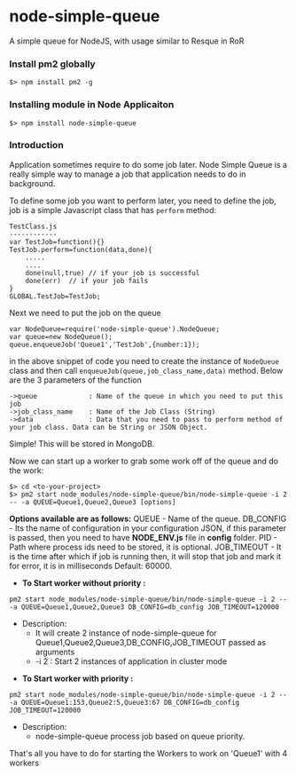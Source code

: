 node-simple-queue
==========

A simple queue for NodeJS, with usage similar to Resque in RoR

### Install pm2 globally
```node
$> npm install pm2 -g
```

### Installing module in Node Applicaiton

```node
$> npm install node-simple-queue
```

### Introduction

Application sometimes require to do some job later. Node Simple Queue is a really simple way to manage a job that application needs to do in background.

To define some job you want to perform later, you need to define the job, job is a simple Javascript class that has `perform` method:

```node
TestClass.js
------------
var TestJob=function(){}
TestJob.perform=function(data,done){
	.....
	....
	done(null,true) // if your job is successful
	done(err)  // if your job fails
}
GLOBAL.TestJob=TestJob;
``` 

Next we need to put the job on the queue

```node
var NodeQueue=require('node-simple-queue').NodeQueue;
var queue=new NodeQueue();
queue.enqueueJob('Queue1','TestJob',{number:1});
```
in the above snippet of code you need to create the instance of `NodeQueue` class and then call `enqueueJob(queue,job_class_name,data)` method. Below are the 3 parameters of the function

```node
->queue 			: Name of the queue in which you need to put this job
->job_class_name	: Name of the Job Class (String)
->data				: Data that you need to pass to perform method of your job class. Data can be String or JSON Object.
```

Simple! This will be stored in MongoDB. 

Now we can start up a worker to grab some work off of the queue and do the work:

```node
$> cd <to-your-project>
$> pm2 start node_modules/node-simple-queue/bin/node-simple-queue -i 2 -- -a QUEUE=Queue1,Queue2,Queue3 [options]

```
**Options available are as follows:**
QUEUE - Name of the queue.
DB_CONFIG - Its the name of configuration in your configuration JSON, if this parameter is passed, then you need to have **NODE_ENV.js** file in **config** folder.
PID - Path where process ids need to be stored, it is optional.
JOB_TIMEOUT - It is the time after which if job is running then, it will stop that job and mark it for error, it is in milliseconds Default: 60000.

* **To Start worker without priority :** 

```pm2 start node_modules/node-simple-queue/bin/node-simple-queue -i 2 -- -a QUEUE=Queue1,Queue2,Queue3 DB_CONFIG=db_config JOB_TIMEOUT=120000```

- Description: 
	- It will create 2 instance of node-simple-queue for Queue1,Queue2,Queue3,DB_CONFIG,JOB_TIMEOUT passed as arguments
	- -i 2 : Start 2 instances of application in cluster mode


* **To Start worker with priority :** 

```pm2 start node_modules/node-simple-queue/bin/node-simple-queue -i 2 -- -a QUEUE=Queue1:153,Queue2:5,Queue3:67 DB_CONFIG=db_config JOB_TIMEOUT=120000```

- Description:
	- node-simple-queue process job based on queue priority.



That's all you have to do for starting the Workers to work on 'Queue1' with 4 workers
